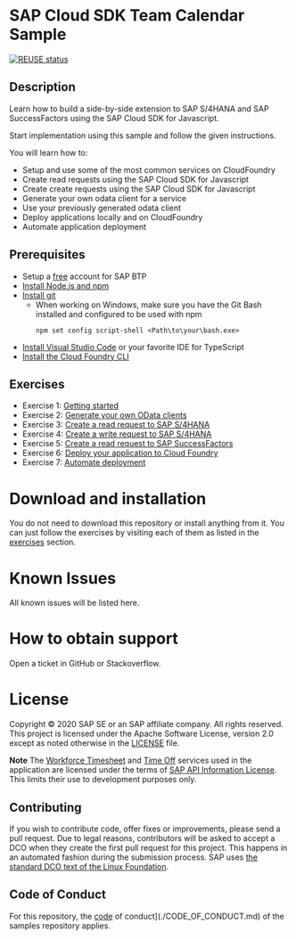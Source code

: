 # SAP Cloud SDK Team Calendar Sample

[![REUSE status](https://api.reuse.software/badge/github.com/SAP-samples/cloud-sdk-team-calendar)](https://api.reuse.software/info/github.com/SAP-samples/cloud-sdk-team-calendar)

## Description

Learn how to build a side-by-side extension to SAP S/4HANA and SAP SuccessFactors using the SAP Cloud SDK for Javascript.

Start implementation using this sample and follow the given instructions.

You will learn how to:

- Setup and use some of the most common services on CloudFoundry
- Create read requests using the SAP Cloud SDK for Javascript
- Create create requests using the SAP Cloud SDK for Javascript
- Generate your own odata client for a service
- Use your previously generated odata client
- Deploy applications locally and on CloudFoundry
- Automate application deployment

## Prerequisites

- Setup a [free](https://developers.sap.com/tutorials/btp-cockpit-setup.html) account for SAP BTP
- [Install Node.js and npm](https://docs.npmjs.com/downloading-and-installing-node-js-and-npm)
- [Install git](https://git-scm.com/book/en/v2/Getting-Started-Installing-Git)
  - When working on Windows, make sure you have the Git Bash installed and configured to be used with npm
    ```
    npm set config script-shell <Path\to\your\bash.exe>
    ```
- [Install Visual Studio Code](https://code.visualstudio.com/download) or your favorite IDE for TypeScript
- [Install the Cloud Foundry CLI](https://docs.cloudfoundry.org/cf-cli/install-go-cli.html)

## Exercises

- Exercise 1: [Getting started](exercises/01-getting-started.md)
- Exercise 2: [Generate your own OData clients](exercises/02-generate-odata-clients.md)
- Exercise 3: [Create a read request to SAP S/4HANA](exercises/03-s4-read-request.md)
- Exercise 4: [Create a write request to SAP S/4HANA](exercises/04-s4-write-request.md)
- Exercise 5: [Create a read request to SAP SuccessFactors](exercises/05-sfsf-read-request.md)
- Exercise 6: [Deploy your application to Cloud Foundry](exercises/06-deploy-to-cf.md)
- Exercise 7: [Automate deployment](exercises/07-automate-deployment.md)

# Download and installation

You do not need to download this repository or install anything from it. You can just follow the exercises by visiting each of them as listed in the [exercises](#exercises) section.

# Known Issues

All known issues will be listed here.

# How to obtain support

Open a ticket in GitHub or Stackoverflow.

# License

Copyright © 2020 SAP SE or an SAP affiliate company. All rights reserved. This project is licensed under the Apache Software License, version 2.0 except as noted otherwise in the [LICENSE](./LICENSE) file.

**Note** The [Workforce Timesheet](https://api.sap.com/api/API_MANAGE_WORKFORCE_TIMESHEET/overview) and [Time Off](https://api.sap.com/api/ECTimeOff/overview) services used in the application are licensed under the terms of [SAP API Information License](./LICENSES/LicenseRef-API-Definition-File-License.txt). This limits their use to development purposes only.

## Contributing

If you wish to contribute code, offer fixes or improvements, please send a pull request.
Due to legal reasons, contributors will be asked to accept a DCO when they create the first pull request for this project.
This happens in an automated fashion during the submission process. SAP uses [the standard DCO text of the Linux Foundation](https://developercertificate.org/).

## Code of Conduct

For this repository, the [code](./CODE_OF_CONDUCT.md) of conduct](./CODE_OF_CONDUCT.md) of the samples repository applies.
